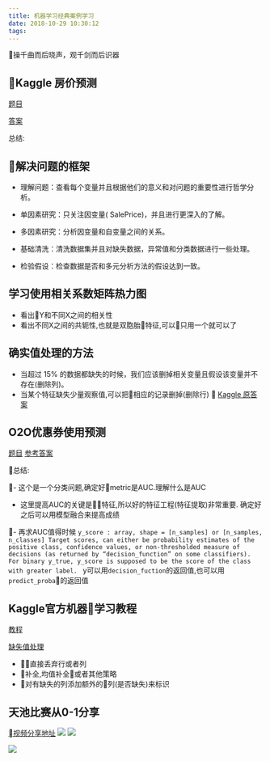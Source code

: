```yaml
---
title: 机器学习经典案例学习
date: 2018-10-29 10:30:12
tags:
---
```

操千曲而后晓声，观千剑而后识器<!--more-->
## Kaggle 房价预测
[题目](https://www.kaggle.com/c/house-prices-advanced-regression-techniques)

[答案](https://mp.weixin.qq.com/s?__biz=MjM5ODU3OTIyOA==&mid=2650664654&idx=2&sn=125a225281b8b3a170ba6908c9233713&chksm=bec1d3bd89b65aab121ec0ef49a51a9a1567dfded9c4ebbae7134a74c1465cffa1de84a6003e&scene=21#wechat_redirect)

总结:
## 解决问题的框架
- 理解问题：查看每个变量并且根据他们的意义和对问题的重要性进行哲学分析。

- 单因素研究：只关注因变量( SalePrice)，并且进行更深入的了解。

- 多因素研究：分析因变量和自变量之间的关系。

- 基础清洗：清洗数据集并且对缺失数据，异常值和分类数据进行一些处理。

- 检验假设：检查数据是否和多元分析方法的假设达到一致。

## 学习使用相关系数矩阵热力图
- 看出Y和不同X之间的相关性
- 看出不同X之间的共轭性,也就是双胞胎特征,可以只用一个就可以了

## 确实值处理的方法
- 当超过 15% 的数据都缺失的时候，我们应该删掉相关变量且假设该变量并不存在(删除列)。
- 当某个特征缺失少量观察值,可以把相应的记录删掉(删除行)

[Kaggle 原答案](https://www.kaggle.com/pmarcelino/comprehensive-data-exploration-with-python)


## O2O优惠券使用预测
[题目](https://tianchi.aliyun.com/competition/introduction.htm?spm=5176.11409106.5678.1.41b26b27EWjjMo&raceId=231593)
[参考答案](https://tianchi.aliyun.com/notebook/detail.html?spm=5176.8366600.0.0.2fb6311f90pu6X&id=4796)

总结:



- 这个是一个分类问题,确定好metric是AUC.理解什么是AUC
- 这里提高AUC的关键是特征,所以好的特征工程(特征提取)非常重要.
确定好之后可以用模型融合来提高成绩

- 再求AUC值得时候
`y_score : array, shape = [n_samples] or [n_samples, n_classes]
Target scores, can either be probability estimates of the positive class, confidence values, or non-thresholded measure of decisions (as returned by “decision_function” on some classifiers). For binary y_true, y_score is supposed to be the score of the class with greater label.
`
y可以用`decision_fuction`的返回值,也可以用`predict_proba`的返回值



## Kaggle官方机器学习教程
[教程](https://www.kaggle.com/learn/machine-learning)

[缺失值处理](https://www.kaggle.com/dansbecker/handling-missing-values)

- 直接丢弃行或者列
- 补全,均值补全或者其他策略
- 对有缺失的列添加额外的列(是否缺失)来标识



## 天池比赛从0-1分享
[视频分享地址](https://tianchi.aliyun.com/forum/videoStream.html?spm=5176.11817089.0.0.6e8143919ushgM&postsId=5594#postsId=5594)
![](https://blog-image-1257302654.cos.ap-guangzhou.myqcloud.com/2018-11-19-112417.png)
![](https://blog-image-1257302654.cos.ap-guangzhou.myqcloud.com/2018-11-19-112248.png)

![](https://blog-image-1257302654.cos.ap-guangzhou.myqcloud.com/2018-11-19-112552.png)

